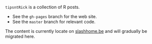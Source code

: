 `tipsntRick` is a collection of R posts. 
- See the `gh-pages` branch for the web site.
- See the `master` branch for relevant code.

The content is currently locate on [slashhome.be](http://proteome.sysbiol.cam.ac.uk/lgatto/rnotes.html) and will gradually be migrated here.
